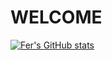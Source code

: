# **WELCOME**
[![Fer's GitHub stats](https://github-readme-stats.vercel.app/api?username=ferbalmaceda23)](https://github.com/anuraghazra/github-readme-stats)
